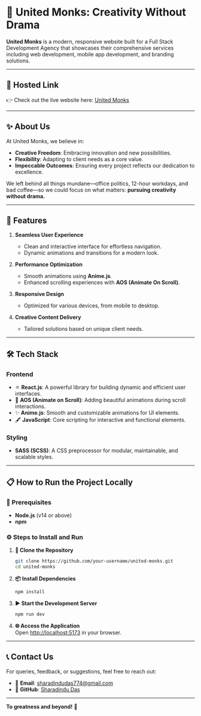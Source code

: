 # **🌟 United Monks: Creativity Without Drama**  

**United Monks** is a modern, responsive website built for a Full Stack Development Agency that showcases their comprehensive services including web development, mobile app development, and branding solutions.  

---

## **🌟 Hosted Link**  

👉 Check out the live website here: [United Monks](https://united-monks.vercel.app)  

---

## **✨ About Us**  

At United Monks, we believe in:  

- **Creative Freedom**: Embracing innovation and new possibilities.  
- **Flexibility**: Adapting to client needs as a core value.  
- **Impeccable Outcomes**: Ensuring every project reflects our dedication to excellence.  

We left behind all things mundane—office politics, 12-hour workdays, and bad coffee—so we could focus on what matters: **pursuing creativity without drama.**  

---

## **🌟 Features**  

1. **Seamless User Experience**  
   - Clean and interactive interface for effortless navigation.  
   - Dynamic animations and transitions for a modern look.  

2. **Performance Optimization**  
   - Smooth animations using **Anime.js**.  
   - Enhanced scrolling experiences with **AOS (Animate On Scroll)**.  

3. **Responsive Design**  
   - Optimized for various devices, from mobile to desktop.  

4. **Creative Content Delivery**  
   - Tailored solutions based on unique client needs.  

---

## **🛠️ Tech Stack**  

### **Frontend**  
- ⚛️ **React.js**: A powerful library for building dynamic and efficient user interfaces.  
- 🎨 **AOS (Animate on Scroll)**: Adding beautiful animations during scroll interactions.  
- ✨ **Anime.js**: Smooth and customizable animations for UI elements.  
- 🖋️ **JavaScript**: Core scripting for interactive and functional elements.  

### **Styling**  
- **SASS (SCSS)**: A CSS preprocessor for modular, maintainable, and scalable styles.  

---

## **📋 How to Run the Project Locally**  

### **🔧 Prerequisites**  
- **Node.js** (v14 or above)  
- **npm** 

### **⚙️ Steps to Install and Run**  

1. **📂 Clone the Repository**  
   ```bash  
   git clone https://github.com/your-username/united-monks.git  
   cd united-monks  
   ```  

2. **📦 Install Dependencies**  
   ```bash  
   npm install
   ```  

3. **▶️ Start the Development Server**  
   ```bash  
   npm run dev
   ```  

4. **🌐 Access the Application**  
   Open [http://localhost:5173](http://localhost:5173) in your browser.  

---

## **📞 Contact Us**  

For queries, feedback, or suggestions, feel free to reach out:  

- 📧 **Email**: [sharadindudas774@gmail.com](mailto:sharadindudas774@gmail.com)  
- 🐙 **GitHub**: [Sharadindu Das](https://github.com/sharadindudas)  

---

**To greatness and beyond!** 🚀
